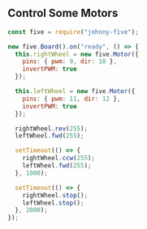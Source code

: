 ##  Control Some Motors

<style>
.reveal pre code {
    min-height: 620px;
    max-height: 620px;
}
</style>

```js
const five = require("johnny-five");

new five.Board().on("ready", () => {
  this.rightWheel = new five.Motor({
    pins: { pwm: 9, dir: 10 },
    invertPWM: true
  });

  this.leftWheel = new five.Motor({
    pins: { pwm: 11, dir: 12 },
    invertPWM: true
  });

  rightWheel.rev(255);
  leftWheel.fwd(255);

  setTimeout(() => {
    rightWheel.ccw(255);
    leftWheel.fwd(255);
  }, 1000);

  setTimeout(() => {
    rightWheel.stop();
    leftWheel.stop();
  }, 2000);
});
```
